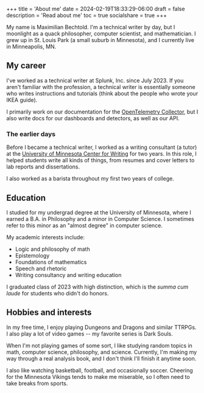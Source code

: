 +++
title = 'About me'
date = 2024-02-19T18:33:29-06:00
draft = false
description = 'Read about me'
toc = true
socialshare = true
+++

My name is Maximilian Bechtold. I'm a technical writer by day, but I moonlight as a quack philosopher, computer scientist, and mathematician. I grew up in St. Louis Park (a small suburb in Minnesota), and I currently live in Minneapolis, MN. 

## My career

I've worked as a technical writer at Splunk, Inc. since July 2023. If you aren't familiar with the profession, a technical writer is essentially someone who writes instructions and tutorials (think about the people who wrote your IKEA guide). 

I primarily work on our documentation for the [OpenTelemetry Collector](https://opentelemetry.io/docs/), but I also write docs for our dashboards and detectors, as well as our API. 

### The earlier days

Before I became a technical writer, I worked as a writing consultant (a tutor) at the [University of Minnesota Center for Writing](http://writing.umn.edu/) for two years. In this role, I helped students write all kinds of things, from resumes and cover letters to lab reports and dissertations.

I also worked as a barista throughout my first two years of college.

## Education

I studied for my undergrad degree at the University of Minnesota, where I earned a B.A. in Philosophy and a minor in Computer Science. I sometimes refer to this minor as an "almost degree" in computer science. 

My academic interests include:

* Logic and philosophy of math
* Epistemology
* Foundations of mathematics
* Speech and rhetoric
* Writing consultancy and writing education

I graduated class of 2023 with high distinction, which is the _summa cum laude_ for students who didn't do honors. 

## Hobbies and interests

In my free time, I enjoy playing Dungeons and Dragons and similar TTRPGs. I also play a lot of video games -- my favorite series is Dark Souls. 

When I'm not playing games of some sort, I like studying random topics in math, computer science, philosophy, and science. Currently, I'm making my way through a real analysis book, and I don't think I'll finish it anytime soon.

I also like watching basketball, football, and occasionally soccer. Cheering for the Minnesota Vikings tends to make me miserable, so I often need to take breaks from sports.
